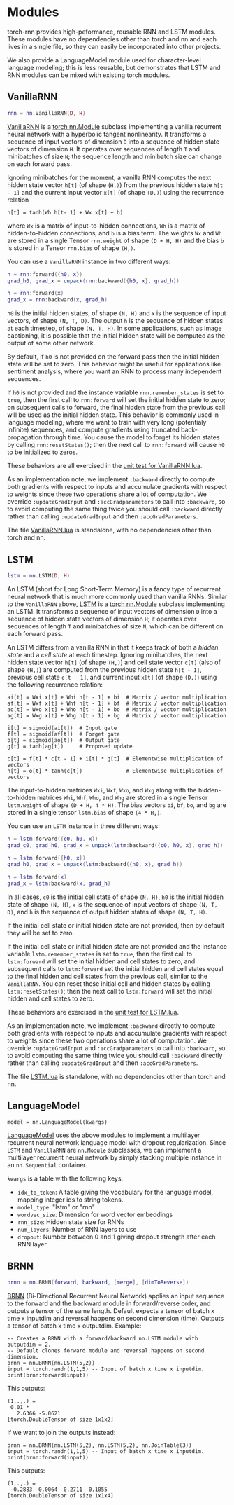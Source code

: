 # Modules
torch-rnn provides high-peformance, reusable RNN and LSTM modules. These modules have no dependencies other than torch and 
nn and each lives in a single file, so they can easily be incorporated into other projects.

We also provide a LanguageModel module used for character-level language modeling; this is less reusable, but demonstrates 
that LSTM and RNN modules can be mixed with existing torch modules.

## VanillaRNN

```lua
rnn = nn.VanillaRNN(D, H)
```

[VanillaRNN](../VanillaRNN.lua) is a [torch nn.Module](https://github.com/torch/nn/blob/master/doc/module.md#nn.Module)
subclass implementing a vanilla recurrent neural network with a hyperbolic tangent 
nonlinearity. It transforms a sequence of input vectors of dimension `D` into a sequence of hidden state vectors of 
dimension `H`. It operates over sequences of length `T` and minibatches of size `N`; the sequence length and minibatch size 
can change on  each forward pass.

Ignoring minibatches for the moment, a vanilla RNN computes the next hidden state vector `h[t]` (of shape (`H,)`) from the
previous hidden state `h[t - 1]` and the current input vector `x[t]` (of shape `(D,)`) using the recurrence relation

```
h[t] = tanh(Wh h[t- 1] + Wx x[t] + b)
```

where `Wx` is a matrix of input-to-hidden connections, `Wh` is a matrix of hidden-to-hidden connections, and `b` is a bias
term. The weights `Wx` and `Wh` are stored in a single Tensor `rnn.weight` of shape `(D + H, H)` and the bias `b` is
stored in a Tensor `rnn.bias` of shape `(H,)`.

You can use a `VanillaRNN` instance in two different ways:

```lua
h = rnn:forward({h0, x})
grad_h0, grad_x = unpack(rnn:backward({h0, x}, grad_h))

h = rnn:forward(x)
grad_x = rnn:backward(x, grad_h)
```

`h0` is the initial hidden states, of shape `(N, H)` and `x` is the sequence of input vectors, of shape `(N, T, D)`.
The output `h` is the sequence of hidden states at each timestep, of shape `(N, T, H)`. In some applications, such as
image captioning, it is possible that the initial hidden state will be computed as the output of some other network.

By default, if `h0` is not provided on the forward pass then the initial hidden state will be set to zero. This behavior
might be useful for applications like sentiment analysis, where you want an RNN to process many independent sequences.

If `h0` is not provided and the instance variable `rnn.remember_states` is set to `true`, then the first call to
`rnn:forward` will set the initial hidden state to zero; on subsequent calls to forward, the final hidden state from the 
previous call will be used as the initial hidden state. This behavior is commonly used in language modeling,
where we want to train with very long (potentialy infinite) sequences, and compute gradients using truncated 
back-propagation through time. You cause the model to forget its hidden states by calling `rnn:resetStates()`; then the next call to `rnn:forward` will cause `h0` to be initialized to zeros.

These behaviors are all exercised in the [unit test for VanillaRNN.lua](../test/VanillaRNN_test.lua).

As an implementation note, we implement `:backward` directly to compute both gradients with respect to inputs and 
accumulate gradients with respect to weights since these two operations share a lot of computation. We override 
`:updateGradInput` and `:accGradparameters` to call into `:backward`, so to avoid computing the same thing twice you
should call `:backward` directly rather than calling `:updateGradInput` and then `:accGradParameters`.

The file [VanillaRNN.lua](../VanillaRNN.lua) is standalone, with no dependencies other than torch and nn.

## LSTM
```lua
lstm = nn.LSTM(D, H)
```
An LSTM (short for Long Short-Term Memory) is a fancy type of recurrent neural network that is much more commonly used
than vanilla RNNs. Similar to the `VanillaRNN` above, [LSTM](../LSTM.lua) is a
[torch nn.Module](https://github.com/torch/nn/blob/master/doc/module.md#nn.Module) subclass implementing an LSTM.
It transforms a sequence of input vectors  of dimension `D` into a sequence of hidden state vectors of dimension `H`; it 
operates over sequences of length `T` and minibatches of size `N`, which can be different on each forward pass.

An LSTM differs from a vanilla RNN in that it keeps track of both a *hidden state* and a *cell state* at each timestep.
Ignoring minibatches, the next hidden state vector `h[t]` (of shape `(H,)`) and cell state vector `c[t]` 
(also of shape `(H,)`) are computed from the previous hidden state `h[t - 1]`, previous cell
state `c[t - 1]`, and current input `x[t]` (of shape `(D,)`) using the following recurrence relation:

```
ai[t] = Wxi x[t] + Whi h[t - 1] + bi  # Matrix / vector multiplication
af[t] = Wxf x[t] + Whf h[t - 1] + bf  # Matrix / vector multiplication
ao[t] = Wxo x[t] + Who h[t - 1] + bo  # Matrix / vector multiplication
ag[t] = Wxg x[t] + Whg h[t - 1] + bg  # Matrix / vector multiplication

i[t] = sigmoid(ai[t])  # Input gate
f[t] = sigmoid(af[t])  # Forget gate
o[t] = sigmoid(ao[t])  # Output gate
g[t] = tanh(ag[t])     # Proposed update

c[t] = f[t] * c[t - 1] + i[t] * g[t]  # Elementwise multiplication of vectors
h[t] = o[t] * tanh(c[t])              # Elementwise multiplication of vectors
```

The input-to-hidden matrices `Wxi`, `Wxf`, `Wxo`, and `Wxg` along with the hidden-to-hidden matrices `Whi`, `Whf`, `Who`,
and `Whg` are stored in a single Tensor `lstm.weight` of shape `(D + H, 4 * H)`. The bias vectors `bi`, `bf`, `bo`, and
`bg` are stored in a single tensor `lstm.bias` of shape `(4 * H,)`.

You can use an `LSTM` instance in three different ways:

```lua
h = lstm:forward({c0, h0, x})
grad_c0, grad_h0, grad_x = unpack(lstm:backward({c0, h0, x}, grad_h))

h = lstm:forward({h0, x})
grad_h0, grad_x = unpack(lstm:backward({h0, x}, grad_h))

h = lstm:forward(x)
grad_x = lstm:backward(x, grad_h)
```

In all cases, `c0` is the initial cell state of shape `(N, H)`, `h0` is the initial hidden state of shape `(N, H)`,
`x` is the sequence of input vectors of shape `(N, T, D)`, and `h` is the sequence of output hidden states of shape
`(N, T, H)`.

If the initial cell state or initial hidden state are not provided, then by default they will be set to zero.

If the initial cell state or initial hidden state are not provided and the instance variable `lstm.remember_states`
is set to `true`, then the first call to `lstm:forward` will set the initial hidden and cell states to zero, and
subsequent calls to `lstm:forward` set the initial hidden and cell states equal to the final hidden and cell states
from the previous call, similar to the `VanillaRNN`. You can reset these initial cell and hidden states by calling
`lstm:resetStates()`; then the next call to `lstm:forward` will set the initial hidden and cell states to zero.

These behaviors are exercised in the [unit test for LSTM.lua](../test/LSTM_test.lua).

As an implementation note, we implement `:backward` directly to compute both gradients with respect to inputs and 
accumulate gradients with respect to weights since these two operations share a lot of computation. We override 
`:updateGradInput` and `:accGradparameters` to call into `:backward`, so to avoid computing the same thing twice you
should call `:backward` directly rather than calling `:updateGradInput` and then `:accGradParameters`.

The file [LSTM.lua](../LSTM.lua) is standalone, with no dependencies other than torch and nn.

## LanguageModel
```
model = nn.LanguageModel(kwargs)
```
[LanguageModel](../LanguageModel.lua) uses the above modules to implement a multilayer recurrent neural network language
model with dropout regularization. Since `LSTM` and `VanillaRNN` are `nn.Module` subclasses, we can implement a multilayer
recurrent neural network by simply stacking multiple instance in an `nn.Sequential` container.

`kwargs` is a table with the following keys:
- `idx_to_token`: A table giving the vocabulary for the language model, mapping integer ids to string tokens.
- `model_type`: "lstm" or "rnn"
- `wordvec_size`: Dimension for word vector embeddings
- `rnn_size`: Hidden state size for RNNs
- `num_layers`: Number of RNN layers to use
- `dropout`: Number between 0 and 1 giving dropout strength after each RNN layer

## BRNN
```lua
brnn = nn.BRNN(forward, backward, [merge], [dimToReverse])
```
[BRNN](../BRNN.lua) (Bi-Directional Recurrent Neural Network) applies an input sequence to the forward and the backward module in forward/reverse order, and outputs a tensor of the same length. Default expects a tensor of batch x time x inputdim and reversal happens on second dimension (time). Outputs a  tensor of batch x time x outputdim.
Example: 
```
-- Creates a BRNN with a forward/backward nn.LSTM module with outputdim = 2. 
-- Default clones forward module and reversal happens on second dimension.
brnn = nn.BRNN(nn.LSTM(5,2))
input = torch.randn(1,1,5) -- Input of batch x time x inputdim.
print(brnn:forward(input))
```

This outputs:
```
(1,.,.) = 
 0.01 *
   2.6366 -5.0621
[torch.DoubleTensor of size 1x1x2]
```
If we want to join the outputs instead:

```
brnn = nn.BRNN(nn.LSTM(5,2), nn.LSTM(5,2), nn.JoinTable(3))
input = torch.randn(1,1,5) -- Input of batch x time x inputdim.
print(brnn:forward(input))
```

This outputs:
```
(1,.,.) = 
 -0.2883  0.0064  0.2711  0.1055
[torch.DoubleTensor of size 1x1x4]
```




